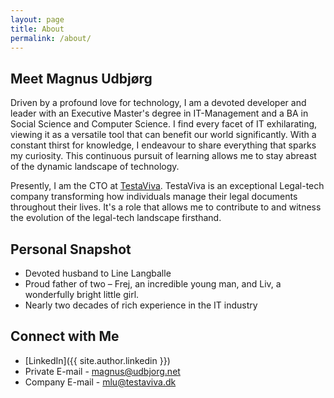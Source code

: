 ```yaml
---
layout: page
title: About
permalink: /about/
---
```

## Meet Magnus Udbjørg

Driven by a profound love for technology, I am a devoted developer and leader with an Executive Master's degree in IT-Management and a BA in Social Science and Computer Science. I find every facet of IT exhilarating, viewing it as a versatile tool that can benefit our world significantly.
With a constant thirst for knowledge, I endeavour to share everything that sparks my curiosity. This continuous pursuit of learning allows me to stay abreast of the dynamic landscape of technology.

Presently, I am the CTO at [TestaViva](https://www.testaviva.dk). TestaViva is an exceptional Legal-tech company transforming how individuals manage their legal documents throughout their lives. It's a role that allows me to contribute to and witness the evolution of the legal-tech landscape firsthand.

## Personal Snapshot

- Devoted husband to Line Langballe
- Proud father of two – Frej, an incredible young man, and Liv, a wonderfully bright little girl.
- Nearly two decades of rich experience in the IT industry

## Connect with Me

- [LinkedIn]({{ site.author.linkedin }})
- Private E-mail - <magnus@udbjorg.net>
- Company E-mail - <mlu@testaviva.dk>
